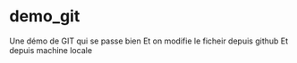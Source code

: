 # demo_git
Une démo de GIT qui se passe bien
 Et on modifie le ficheir depuis github
 Et depuis machine locale
